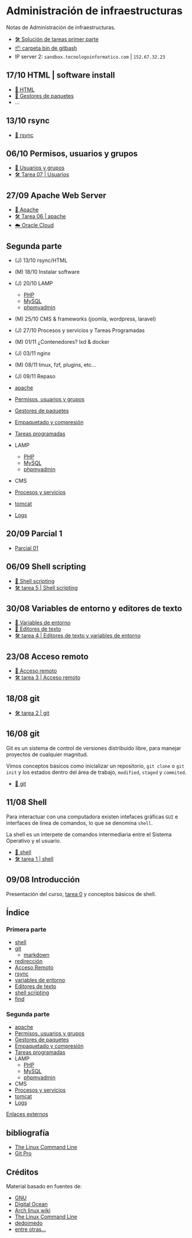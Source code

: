 # Administración de infraestructuras

Notas de Administración de infraestructuras.

- [🛠️ Solución de tareas primer parte](https://github.com/TecnologoInformatico/solucion_tareas)
- [📦 carpeta bin de gitbash](/gitbash_bin.zip)
- IP server 2: `sandbox.tecnologoinformatico.com` | `152.67.32.23`

## 17/10 HTML | software install

- [📔 HTML](secciones/html.md)
- [📔 Gestores de paquetes](secciones/gestores_de_paquetes.md)
- ...

## 13/10 rsync

- [📔 rsync](secciones/rsync.md)

## 06/10 Permisos, usuarios y grupos

- [📔 Usuarios y grupos](secciones/permisos_usuarios_y_grupos.md)
- [🛠️ Tarea 07 | Usuarios](tareas/07_permisos_usuarios_y_grupos.md)

## 27/09 Apache Web Server

- [📔 Apache](secciones/apache.md)
- [🛠️ Tarea 06 | apache](tareas/06_apache.md)
- [☁️ Oracle Cloud](https://signup.cloud.oracle.com)

## Segunda parte

- (J) 13/10 rsync/HTML
- (M) 18/10 Instalar software
- (J) 20/10 LAMP
  - [PHP](secciones/php.md)
  - [MySQL](secciones/mysql.md)
  - [phpmyadmin](secciones/phpmyadmin.md)
- (M) 25/10 CMS & frameworks (joomla, wordpress, laravel)
- (J) 27/10 Procesos y servicios y Tareas Programadas
- (M) 01/11 ¿Contenedores? lxd & docker
- (J) 03/11 nginx
- (M) 08/11 tmux, fzf, plugins, etc...
- (J) 09/11 Repaso

- [apache](secciones/apache.md)
- [Permisos, usuarios y grupos](secciones/permisos_usuarios_y_grupos.md)
- [Gestores de paquetes](secciones/gestores_de_paquetes.md)
- [Empaquetado y compresión](secciones/compresion.md)
- [Tareas programadas](secciones/tareas_programadas.md)
- LAMP
  - [PHP](secciones/php.md)
  - [MySQL](secciones/mysql.md)
  - [phpmyadmin](secciones/phpmyadmin.md)
- CMS
- [Procesos y servicios](secciones/procesos_y_servicios.md)
- [tomcat](secciones/tomcat.md)
- [Logs](#segunda_parte)

## 20/09 Parcial 1

- [Parcial 01](https://classroom.github.com/a/conMd9QT)

## 06/09 Shell scripting

- [📔 Shell scripting](secciones/shell-scripting.md)
- [🛠️ tarea 5 | Shell scripting](./tareas/05_shell_scripting.md)

## 30/08 Variables de entorno y editores de texto

- [📔 Variables de entorno](secciones/variables_de_entorno.md)
- [📔 Editores de texto](secciones/editores_de_texto.md)
- [🛠️ tarea 4 | Editores de texto y variables de entorno](./tareas/04_editores_de_texto_y_entorno.md)

## 23/08 Acceso remoto

- [📔 Acceso remoto](secciones/acceso_remoto.md)
- [🛠️ tarea 3 | Acceso remoto](./tareas/03_acceso_remoto.md)

## 18/08 git

- [🛠️ tarea 2 | git](./tareas/02_git.md)

## 16/08 git

Git es un sistema de control de versiones distribuido libre, para manejar proyectos de cualquier magnitud.

Vimos conceptos básicos como inicializar un repositorio, `git clone` o `git init` y los estados dentro del área de trabajo, `modified`, `staged` y `commited`.

- [📔 git](secciones/git.md)

## 11/08 Shell

Para interactuar con una computadora existen intefaces gráficas `GUI` e interfaces de linea de comandos, lo que se denomina `shell`.

La shell es un interpete de comandos intermediaria entre el Sistema Operativo y el usuario.

- [📔 shell](secciones/shell.md)
- [🛠️ tarea 1 | shell](./tareas/01_shell.md)

## 09/08 Introducción

Presentación del curso, [tarea 0](./tareas/00_cuestionario.md) y conceptos básicos de shell.

## Índice

### Primera parte

- [shell](secciones/shell.md)
- [git](secciones/git.md)
  - [markdown](secciones/markdown.md)
- [redirección](secciones/redireccion.md)
- [Acceso Remoto](secciones/acceso_remoto.md)
- [rsync](secciones/rsync.md)
- [variables de entorno](secciones/variables_de_entorno.md)
- [Editores de texto](secciones/editores_de_texto.md)
- [shell scripting](secciones/shell-scripting.md)
- [find](secciones/busquedas.md)

### Segunda parte

- [apache](secciones/apache.md)
- [Permisos, usuarios y grupos](secciones/permisos_usuarios_y_grupos.md)
- [Gestores de paquetes](secciones/gestores_de_paquetes.md)
- [Empaquetado y compresión](secciones/compresion.md)
- [Tareas programadas](secciones/tareas_programadas.md)
- LAMP
  - [PHP](secciones/php.md)
  - [MySQL](secciones/mysql.md)
  - [phpmyadmin](secciones/phpmyadmin.md)
- CMS
- [Procesos y servicios](secciones/procesos_y_servicios.md)
- [tomcat](secciones/tomcat.md)
- [Logs](#segunda_parte)

[Enlaces externos](docs/enlaces.md)

## bibliografía

- [The Linux Command Line](http://linuxcommand.org/tlcl.php)
- [Git Pro](https://git-scm.com/book/en/v2)

## Créditos

Material basado en fuentes de:

- [GNU](https://www.gnu.org/)
- [Digital Ocean](https://www.digitalocean.com)
- [Arch linux wiki](https://wiki.archlinux.org)
- [The Linux Command Line](http://linuxcommand.org/tlcl.php)
- [dedoimedo](https://www.dedoimedo.com/computers/remote-windows-linux.html)
- [entre otras...](docs/enlaces.md)
